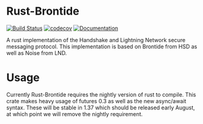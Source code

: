 # Rust-Brontide
[![Build Status](https://travis-ci.org/HandshakeAlliance/rust-brontide.svg?branch=master)](https://travis-ci.org/HandshakeAlliance/rust-brontide)
[![codecov](https://codecov.io/gh/HandshakeAlliance/rust-brontide/branch/master/graph/badge.svg)](https://codecov.io/gh/HandshakeAlliance/rust-brontide)
[![Documentation][docs-badge]][docs-url]

[docs-badge]: https://docs.rs/brontide/badge.svg?version=0.0.0
[docs-url]: https://docs.rs/brontide

A rust implementation of the Handshake and Lightning Network secure messaging protocol.
This implementation is based on Brontide from HSD as well as Noise from LND.

# Usage

Currently Rust-Brontide requires the nightly version of rust to compile. This crate makes heavy usage
of futures 0.3 as well as the new async/await syntax. These will be stable in 1.37 which should be released early August,
at which point we will remove the nightly requirement.
